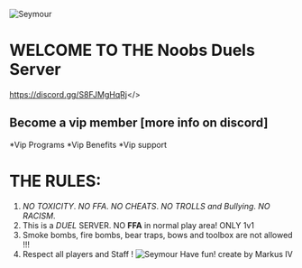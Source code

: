 ![Seymour](https://i.postimg.cc/VL1ZBVb1/mordhau-knight-halberd-banner.jpg)
# WELCOME TO THE **Noobs Duels Server**
<a id="NOOBS DUELS DISCORD">https://discord.gg/S8FJMgHqRj</>
## Become a vip member [more info on discord]
   *Vip Programs
   *Vip Benefits
   *Vip support
# **THE RULES:**
1. *NO TOXICITY*.
   *NO FFA*.
   *NO CHEATS*.
   *NO TROLLS and Bullying*.
   *NO RACISM*.
2. This is a *DUEL* SERVER. NO **FFA** in normal play area! ONLY 1v1
3. Smoke bombs, fire bombs, bear traps, bows and toolbox are not allowed !!!
4. Respect all players and Staff !
![Seymour](https://i.postimg.cc/2SWKX5qg/bvs.jpg)
Have fun!
create by Markus IV
